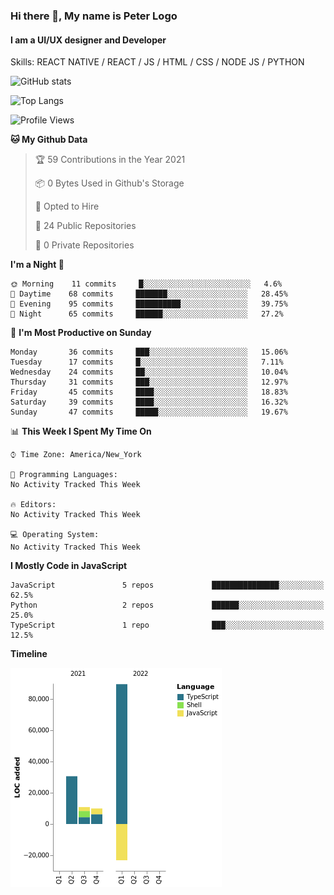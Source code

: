 ### Hi there 👋, My name is Peter Logo
#### I am a UI/UX designer and Developer
Skills: REACT NATIVE / REACT / JS / HTML / CSS / NODE JS / PYTHON

![GitHub stats](https://github-readme-stats.vercel.app/api?username=peterlogo&show_icons=true&count_private=true&theme=dark)

![Top Langs](https://github-readme-stats.vercel.app/api/top-langs/?username=peterlogo&theme=dark&layout=compact)

<!--START_SECTION:waka-->
![Profile Views](http://img.shields.io/badge/Profile%20Views-3-blue)

**🐱 My Github Data** 

> 🏆 59 Contributions in the Year 2021
 > 
> 📦 0 Bytes Used in Github's Storage 
 > 
> 💼 Opted to Hire
 > 
> 📜 24 Public Repositories 
 > 
> 🔑 0 Private Repositories  
 > 
**I'm a Night 🦉** 

```text
🌞 Morning    11 commits     █░░░░░░░░░░░░░░░░░░░░░░░░   4.6% 
🌆 Daytime    68 commits     ███████░░░░░░░░░░░░░░░░░░   28.45% 
🌃 Evening    95 commits     ██████████░░░░░░░░░░░░░░░   39.75% 
🌙 Night      65 commits     ██████░░░░░░░░░░░░░░░░░░░   27.2%

```
📅 **I'm Most Productive on Sunday** 

```text
Monday       36 commits     ███░░░░░░░░░░░░░░░░░░░░░░   15.06% 
Tuesday      17 commits     █░░░░░░░░░░░░░░░░░░░░░░░░   7.11% 
Wednesday    24 commits     ██░░░░░░░░░░░░░░░░░░░░░░░   10.04% 
Thursday     31 commits     ███░░░░░░░░░░░░░░░░░░░░░░   12.97% 
Friday       45 commits     ████░░░░░░░░░░░░░░░░░░░░░   18.83% 
Saturday     39 commits     ████░░░░░░░░░░░░░░░░░░░░░   16.32% 
Sunday       47 commits     █████░░░░░░░░░░░░░░░░░░░░   19.67%

```


📊 **This Week I Spent My Time On** 

```text
⌚︎ Time Zone: America/New_York

💬 Programming Languages: 
No Activity Tracked This Week

🔥 Editors: 
No Activity Tracked This Week

💻 Operating System: 
No Activity Tracked This Week

```

**I Mostly Code in JavaScript** 

```text
JavaScript               5 repos             ███████████████░░░░░░░░░░   62.5% 
Python                   2 repos             ██████░░░░░░░░░░░░░░░░░░░   25.0% 
TypeScript               1 repo              ███░░░░░░░░░░░░░░░░░░░░░░   12.5%

```


**Timeline**

![Chart not found](https://raw.githubusercontent.com/peterlogo/peterlogo/main/charts/bar_graph.png) 


<!--END_SECTION:waka-->


